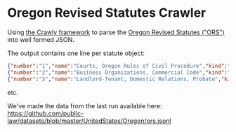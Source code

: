 # Oregon Revised Statutes Crawler

Using [the Crawly framework](https://github.com/elixir-crawly/crawly) to parse
the [Oregon Revised Statutes ("ORS")](https://www.oregonlegislature.gov/bills_laws/Pages/ORS.aspx) into well formed JSON.

The output contains one line per statute object:

```json
{"number":"1","name":"Courts, Oregon Rules of Civil Procedure","kind":"volume","chapter_range":["1","55"]}
{"number":"2","name":"Business Organizations, Commercial Code","kind":"volume","chapter_range":["56","88"]}
{"number":"3","name":"Landlord-Tenant, Domestic Relations, Probate","kind":"volume","chapter_range":["90","130"]}
```

etc.

We've made the data from the last run available here: https://github.com/public-law/datasets/blob/master/UnitedStates/Oregon/ors.jsonl
